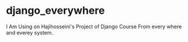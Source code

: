 # django_everywhere
I Am Using on Hajihosseini's Project of Django Course From every where and everey system.
